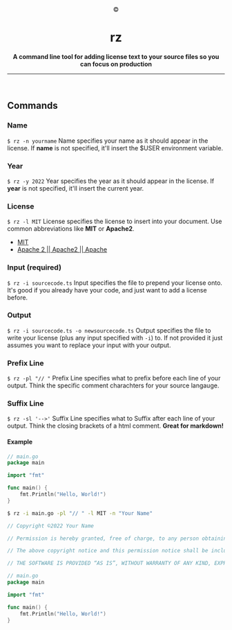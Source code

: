 <div align="center">
©
  <h1>rz</h1>

  <strong>A command line tool for adding license text to your source files so you can focus on production</strong>

</div> 
<hr>
<br>

## Commands

### Name
`$ rz -n yourname`
Name specifies your name as it should appear in the license. If **name** is not specified, it'll insert the $USER environment variable.

### Year
`$ rz -y 2022`
Year specifies the year as it should appear in the license. If **year** is not specified, it'll insert the current year.

### License
`$ rz -l MIT`
License specifies the license to insert into your document. Use common abbreviations like **MIT** or **Apache2**.

- [MIT](https://opensource.org/licenses/MIT)
- [Apache 2 || Apache2 || Apache](https://opensource.org/licenses/Apache-2.0)

### Input (required)
`$ rz -i sourcecode.ts`
Input specifies the file to prepend your license onto. It's good if you already have your code, and just want to add a license before.

### Output
`$ rz -i sourcecode.ts -o newsourcecode.ts`
Output specifies the file to write your license (plus any input specified with `-i`) to. If not provided it just assumes you want to replace your input with your output.

### Prefix Line
`$ rz -pl "// "`
Prefix Line specifies what to prefix before each line of your output. Think the specific comment charachters for your source langauge.

### Suffix Line
`$ rz -sl '-->'`
Suffix Line specifies what to Suffix after each line of your output. Think the closing brackets of a html comment. **Great for markdown!**

#### Example
```go
// main.go
package main

import "fmt"

func main() {
    fmt.Println("Hello, World!")
}
```
```sh
$ rz -i main.go -pl "// " -l MIT -n "Your Name"
```
```go
// Copyright ©2022 Your Name

// Permission is hereby granted, free of charge, to any person obtaining a copy of this software and associated documentation files (the “Software”), to deal in the Software without restriction, including without limitation the rights to use, copy, modify, merge, publish, distribute, sublicense, and/or sell copies of the Software, and to permit persons to whom the Software is furnished to do so, subject to the following conditions:

// The above copyright notice and this permission notice shall be included in all copies or substantial portions of the Software.

// THE SOFTWARE IS PROVIDED “AS IS”, WITHOUT WARRANTY OF ANY KIND, EXPRESS OR IMPLIED, INCLUDING BUT NOT LIMITED TO THE WARRANTIES OF MERCHANTABILITY, FITNESS FOR A PARTICULAR PURPOSE AND NONINFRINGEMENT. IN NO EVENT SHALL THE AUTHORS OR COPYRIGHT HOLDERS BE LIABLE FOR ANY CLAIM, DAMAGES OR OTHER LIABILITY, WHETHER IN AN ACTION OF CONTRACT, TORT OR OTHERWISE, ARISING FROM, OUT OF OR IN CONNECTION WITH THE SOFTWARE OR THE USE OR OTHER DEALINGS IN THE SOFTWARE.

// main.go
package main

import "fmt"

func main() {
    fmt.Println("Hello, World!")
}
```
<!-- 
## Installation -->
